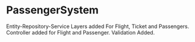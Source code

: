 # PassengerSystem

Entity-Repository-Service Layers added For Flight, Ticket and Passengers.
Controller added for Flight and Passenger.
Validation Added.
